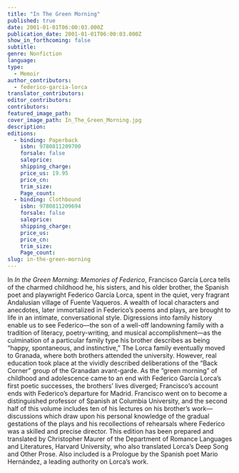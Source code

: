 ```yaml
---
title: "In The Green Morning"
published: true
date: 2001-01-01T06:00:03.000Z
publication_date: 2001-01-01T06:00:03.000Z
show_in_forthcoming: false
subtitle:
genre: Nonfiction
language:
type:
  - Memoir
author_contributors:
  - federico-garcia-lorca
translator_contributors:
editor_contributors:
contributors:
featured_image_path:
cover_image_path: In_The_Green_Morning.jpg
description:
editions:
  - binding: Paperback
    isbn: 9780811209700
    forsale: false
    saleprice:
    shipping_charge:
    price_us: 19.95
    price_cn:
    trim_size:
    Page_count:
  - binding: Clothbound
    isbn: 9780811209694
    forsale: false
    saleprice:
    shipping_charge:
    price_us:
    price_cn:
    trim_size:
    Page_count:
slug: in-the-green-morning
---
```


In _In the Green Morning: Memories of Federico_, Francisco García Lorca tells of the charmed childhood he, his sisters, and his older brother, the Spanish poet and playwright Federico García Lorca, spent in the quiet, very fragrant Andalusian village of Fuente Vaqueros. A wealth of local characters and anecdotes, later immortalized in Federico’s poems and plays, are brought to life in an intimate, conversational style. Digressions into family history enable us to see Federico—the son of a well-off landowning family with a tradition of literacy, poetry-writing, and musical accomplishment—as the culmination of a particular family type his brother describes as being “happy, spontaneous, and instinctive,” The Lorca family eventually moved to Granada, where both brothers attended the university. However, real education took place at the vividly described deliberations of the “Back Corner” group of the Granadan avant-garde. As the “green morning” of childhood and adolescence came to an end with Federico García Lorca’s first poetic successes, the brothers’ lives diverged; Francisco’s account ends with Federico’s departure for Madrid. Francisco went on to become a distinguished professor of Spanish at Columbia University, and the second half of this volume includes ten of his lectures on his brother’s work—discussions which draw upon his personal knowledge of the gradual gestations of the plays and his recollections of rehearsals where Federico was a skilled and precise director. This edition has been prepared and translated by Christopher Maurer of the Department of Romance Languages and Literatures, Harvard University, who also translated Lorca’s Deep Song and Other Prose. Also included is a Prologue by the Spanish poet Mario Hernández, a leading authority on Lorca’s work.


